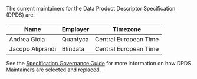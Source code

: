 The current maintainers for the Data Product Descriptor Specification (DPDS) are:

| Name | Employer | Timezone | 
| ---- | -------- | ---------------- |
| Andrea Gioia    | Quantyca         | Central European Time |
| Jacopo Aliprandi    | Blindata         | Central European Time |

See the [Specification Governance Guide](GOVERNANCE.md) for more information on how DPDS Maintainers are selected and replaced.
